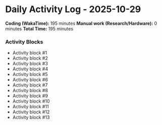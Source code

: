 # Daily Activity Log - 2025-10-29

**Coding (WakaTime):** 195 minutes
**Manual work (Research/Hardware):** 0 minutes
**Total Time:** 195 minutes

### Activity Blocks
- Activity block #1
- Activity block #2
- Activity block #3
- Activity block #4
- Activity block #5
- Activity block #6
- Activity block #7
- Activity block #8
- Activity block #9
- Activity block #10
- Activity block #11
- Activity block #12
- Activity block #13
